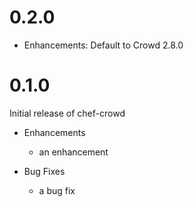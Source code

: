 # 0.2.0

* Enhancements: Default to Crowd 2.8.0

# 0.1.0

Initial release of chef-crowd

* Enhancements
  * an enhancement

* Bug Fixes
  * a bug fix
